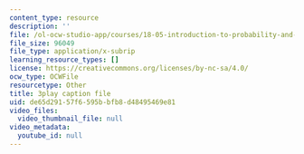 ```yaml
---
content_type: resource
description: ''
file: /ol-ocw-studio-app/courses/18-05-introduction-to-probability-and-statistics-spring-2014/de65d29157f6595bbfb8d48495469e81_7KOwsepQcXI.vtt
file_size: 96049
file_type: application/x-subrip
learning_resource_types: []
license: https://creativecommons.org/licenses/by-nc-sa/4.0/
ocw_type: OCWFile
resourcetype: Other
title: 3play caption file
uid: de65d291-57f6-595b-bfb8-d48495469e81
video_files:
  video_thumbnail_file: null
video_metadata:
  youtube_id: null
---
```

